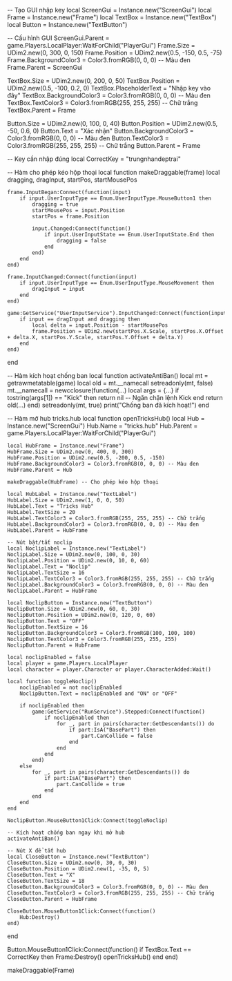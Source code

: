 -- Tạo GUI nhập key
local ScreenGui = Instance.new("ScreenGui")
local Frame = Instance.new("Frame")
local TextBox = Instance.new("TextBox")
local Button = Instance.new("TextButton")

-- Cấu hình GUI
ScreenGui.Parent = game.Players.LocalPlayer:WaitForChild("PlayerGui")
Frame.Size = UDim2.new(0, 300, 0, 150)
Frame.Position = UDim2.new(0.5, -150, 0.5, -75)
Frame.BackgroundColor3 = Color3.fromRGB(0, 0, 0) -- Màu đen
Frame.Parent = ScreenGui

TextBox.Size = UDim2.new(0, 200, 0, 50)
TextBox.Position = UDim2.new(0.5, -100, 0.2, 0)
TextBox.PlaceholderText = "Nhập key vào đây"
TextBox.BackgroundColor3 = Color3.fromRGB(0, 0, 0) -- Màu đen
TextBox.TextColor3 = Color3.fromRGB(255, 255, 255) -- Chữ trắng
TextBox.Parent = Frame

Button.Size = UDim2.new(0, 100, 0, 40)
Button.Position = UDim2.new(0.5, -50, 0.6, 0)
Button.Text = "Xác nhận"
Button.BackgroundColor3 = Color3.fromRGB(0, 0, 0) -- Màu đen
Button.TextColor3 = Color3.fromRGB(255, 255, 255) -- Chữ trắng
Button.Parent = Frame

-- Key cần nhập đúng
local CorrectKey = "trungnhandeptrai"

-- Hàm cho phép kéo hộp thoại
local function makeDraggable(frame)
    local dragging, dragInput, startPos, startMousePos
    
    frame.InputBegan:Connect(function(input)
        if input.UserInputType == Enum.UserInputType.MouseButton1 then
            dragging = true
            startMousePos = input.Position
            startPos = frame.Position
            
            input.Changed:Connect(function()
                if input.UserInputState == Enum.UserInputState.End then
                    dragging = false
                end
            end)
        end
    end)
    
    frame.InputChanged:Connect(function(input)
        if input.UserInputType == Enum.UserInputType.MouseMovement then
            dragInput = input
        end
    end)
    
    game:GetService("UserInputService").InputChanged:Connect(function(input)
        if input == dragInput and dragging then
            local delta = input.Position - startMousePos
            frame.Position = UDim2.new(startPos.X.Scale, startPos.X.Offset + delta.X, startPos.Y.Scale, startPos.Y.Offset + delta.Y)
        end
    end)
end

-- Hàm kích hoạt chống ban
local function activateAntiBan()
    local mt = getrawmetatable(game)
    local old = mt.__namecall
    setreadonly(mt, false)
    mt.__namecall = newcclosure(function(...)
        local args = {...}
        if tostring(args[1]) == "Kick" then
            return nil -- Ngăn chặn lệnh Kick
        end
        return old(...)
    end)
    setreadonly(mt, true)
    print("Chống ban đã kích hoạt!")
end

-- Hàm mở hub tricks.hub
local function openTricksHub()
    local Hub = Instance.new("ScreenGui")
    Hub.Name = "tricks.hub"
    Hub.Parent = game.Players.LocalPlayer:WaitForChild("PlayerGui")

    local HubFrame = Instance.new("Frame")
    HubFrame.Size = UDim2.new(0, 400, 0, 300)
    HubFrame.Position = UDim2.new(0.5, -200, 0.5, -150)
    HubFrame.BackgroundColor3 = Color3.fromRGB(0, 0, 0) -- Màu đen
    HubFrame.Parent = Hub
    
    makeDraggable(HubFrame) -- Cho phép kéo hộp thoại

    local HubLabel = Instance.new("TextLabel")
    HubLabel.Size = UDim2.new(1, 0, 0, 50)
    HubLabel.Text = "Tricks Hub"
    HubLabel.TextSize = 20
    HubLabel.TextColor3 = Color3.fromRGB(255, 255, 255) -- Chữ trắng
    HubLabel.BackgroundColor3 = Color3.fromRGB(0, 0, 0) -- Màu đen
    HubLabel.Parent = HubFrame

    -- Nút bật/tắt noclip
    local NoclipLabel = Instance.new("TextLabel")
    NoclipLabel.Size = UDim2.new(0, 100, 0, 30)
    NoclipLabel.Position = UDim2.new(0, 10, 0, 60)
    NoclipLabel.Text = "Noclip"
    NoclipLabel.TextSize = 16
    NoclipLabel.TextColor3 = Color3.fromRGB(255, 255, 255) -- Chữ trắng
    NoclipLabel.BackgroundColor3 = Color3.fromRGB(0, 0, 0) -- Màu đen
    NoclipLabel.Parent = HubFrame

    local NoclipButton = Instance.new("TextButton")
    NoclipButton.Size = UDim2.new(0, 60, 0, 30)
    NoclipButton.Position = UDim2.new(0, 120, 0, 60)
    NoclipButton.Text = "OFF"
    NoclipButton.TextSize = 16
    NoclipButton.BackgroundColor3 = Color3.fromRGB(100, 100, 100)
    NoclipButton.TextColor3 = Color3.fromRGB(255, 255, 255)
    NoclipButton.Parent = HubFrame
    
    local noclipEnabled = false
    local player = game.Players.LocalPlayer
    local character = player.Character or player.CharacterAdded:Wait()
    
    local function toggleNoclip()
        noclipEnabled = not noclipEnabled
        NoclipButton.Text = noclipEnabled and "ON" or "OFF"
        
        if noclipEnabled then
            game:GetService("RunService").Stepped:Connect(function()
                if noclipEnabled then
                    for _, part in pairs(character:GetDescendants()) do
                        if part:IsA("BasePart") then
                            part.CanCollide = false
                        end
                    end
                end
            end)
        else
            for _, part in pairs(character:GetDescendants()) do
                if part:IsA("BasePart") then
                    part.CanCollide = true
                end
            end
        end
    end
    
    NoclipButton.MouseButton1Click:Connect(toggleNoclip)

    -- Kích hoạt chống ban ngay khi mở hub
    activateAntiBan()

    -- Nút X để tắt hub
    local CloseButton = Instance.new("TextButton")
    CloseButton.Size = UDim2.new(0, 30, 0, 30)
    CloseButton.Position = UDim2.new(1, -35, 0, 5)
    CloseButton.Text = "X"
    CloseButton.TextSize = 18
    CloseButton.BackgroundColor3 = Color3.fromRGB(0, 0, 0) -- Màu đen
    CloseButton.TextColor3 = Color3.fromRGB(255, 255, 255) -- Chữ trắng
    CloseButton.Parent = HubFrame

    CloseButton.MouseButton1Click:Connect(function()
        Hub:Destroy()
    end)
end

Button.MouseButton1Click:Connect(function()
    if TextBox.Text == CorrectKey then
        Frame:Destroy()
        openTricksHub()
    end
end)

makeDraggable(Frame)

